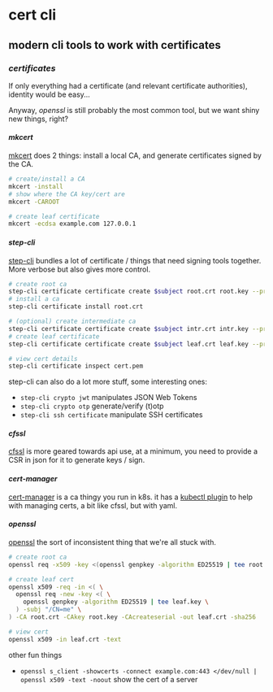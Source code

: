 # cert cli

## modern cli tools to work with certificates


### _certificates_

If only everything had a certificate
(and relevant certificate authorities),
identity would be easy...

Anyway, _openssl_ is still probably the most common tool,
but we want shiny new things, right?

#### _mkcert_

[mkcert](https://github.com/FiloSottile/mkcert) does 2 things:
install a local CA,
and generate certificates signed by the CA.

```sh
# create/install a CA
mkcert -install
# show where the CA key/cert are
mkcert -CAROOT

# create leaf certificate
mkcert -ecdsa example.com 127.0.0.1
```

#### _step-cli_

[step-cli](https://github.com/smallstep/cli)
bundles a lot of certificate / things that need signing
tools together.
More verbose but also gives more control.

```sh
# create root ca
step-cli certificate certificate create $subject root.crt root.key --profile=root-ca --kty OKP --curve Ed25519
# install a ca
step-cli certificate install root.crt

# (optional) create intermediate ca
step-cli certificate certificate create $subject intr.crt intr.key --profile=intermediate-ca --kty OKP --curve Ed25519 --ca root.crt --ca-key root.key
# create leaf certificate
step-cli certificate certificate create $subject leaf.crt leaf.key --profile=leaf --kty OKP --curve Ed25519 --ca intr.crt --ca-key root.key --san example.com --san 127.0.0.1

# view cert details
step-cli certificate inspect cert.pem
```

step-cli can also do a lot more stuff, some interesting ones:

- `step-cli crypto jwt` manipulates JSON Web Tokens
- `step-cli crypto otp` generate/verify (t)otp
- `step-cli ssh certificate` manipulate SSH certificates

#### _cfssl_

[cfssl](https://github.com/cloudflare/cfssl)
is more geared towards api use,
at a minimum, you need to provide a CSR in json
for it to generate keys / sign.

#### _cert-manager_

[cert-manager](https://cert-manager.io/) is a ca thingy you run in k8s.
it has a [kubectl plugin](https://cert-manager.io/docs/usage/kubectl-plugin/)
to help with managing certs, a bit like cfssl, but with yaml.

#### _openssl_

[openssl](https://man.archlinux.org/man/core/openssl/openssl.1ssl.en)
the sort of inconsistent thing that we're all stuck with.

```sh
# create root ca
openssl req -x509 -key <(openssl genpkey -algorithm ED25519 | tee root.key) -subj "/CN=me" -out root.crt

# create leaf cert
openssl x509 -req -in <( \
  openssl req -new -key <( \
    openssl genpkey -algorithm ED25519 | tee leaf.key \
  ) -subj "/CN=me" \
) -CA root.crt -CAkey root.key -CAcreateserial -out leaf.crt -sha256

# view cert
openssl x509 -in leaf.crt -text
```

other fun things

- `openssl s_client -showcerts -connect example.com:443 </dev/null | openssl x509 -text -noout` show the cert of a server
